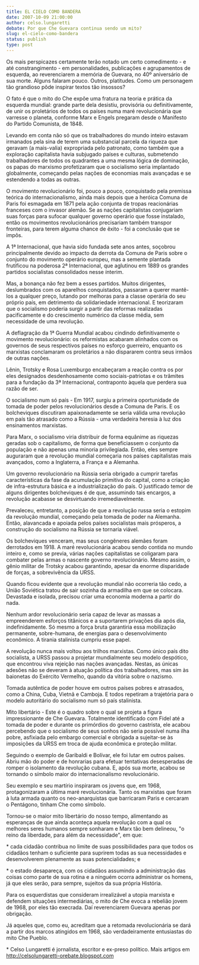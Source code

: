 ```yaml
---
title: EL CIELO COMO BANDERA
date: 2007-10-09 21:00:00
author: celso.lungaretti
debate: Por que Che Guevara continua sendo um mito?
slug: el-cielo-como-bandera
status: publish 
type: post
---
```


Os mais perspicazes certamente terão notado um certo comedimento - e até constrangimento - em personalidades, publicações e agrupamentos de esquerda, ao reverenciarem a memória de Guevara, no 40º aniversário de sua morte. Alguns falaram pouco. Outros, platitudes. Como um personagem tão grandioso pôde inspirar textos tão insossos?  

O fato é que o mito do Che expõe uma fratura na teoria e prática da esquerda mundial: grande parte dela desistiu, provisória ou definitivamente, de unir os proletários de todos os países numa maré revolucionária que varresse o planeta, conforme Marx e Engels pregaram desde o Manifesto do Partido Comunista, de 1848.  

Levando em conta não só que os trabalhadores do mundo inteiro estavam irmanados pela sina de terem uma substancial parcela da riqueza que geravam (a mais-valia) expropriada pelo patronato, como também que a exploração capitalista havia subjugado países e culturas, submetendo trabalhadores de todos os quadrantes a uma mesma lógica de dominação, os papas do marxismo profetizaram que o socialismo seria implantado globalmente, começando pelas nações de economias mais avançadas e se estendendo a todas as outras.   

O movimento revolucionário foi, pouco a pouco, conquistado pela premissa teórica do internacionalismo, ainda mais depois que a heróica Comuna de Paris foi esmagada em 1871 pela ação conjunta de tropas reacionárias franceses com o invasor alemão. Se as nações capitalistas conjugariam suas forças para sufocar qualquer governo operário que fosse instalado, então os movimentos revolucionários precisariam também transpor fronteiras, para terem alguma chance de êxito - foi a conclusão que se impôs.   

A 1ª Internacional, que havia sido fundada sete anos antes, soçobrou principalmente devido ao impacto da derrota da Comuna de Paris sobre o conjunto do movimento operário europeu, mas a semente plantada frutificou na poderosa 2ª Internacional, que aglutinou em 1889 os grandes partidos socialistas consolidados nesse ínterim.   

Mas, a bonança não fez bem a esses partidos. Muitos dirigentes, deslumbrados com os aparelhos conquistados, passaram a querer mantê-los a qualquer preço, lutando por melhoras para a classe operária do seu próprio país, em detrimento da solidariedade internacional. E teorizaram que o socialismo poderia surgir a partir das reformas realizadas pacificamente e do crescimento numérico da classe média, sem necessidade de uma revolução.  

A deflagração da 1ª Guerra Mundial acabou cindindo definitivamente o movimento revolucionário: os reformistas acabaram alinhados com os governos de seus respectivos países no esforço guerreiro, enquanto os marxistas conclamaram os proletários a não dispararem contra seus irmãos de outras nações.   

Lênin, Trotsky e Rosa Luxemburgo encabeçaram a reação contra os por eles designados desdenhosamente como sociais-patriotas e os trâmites para a fundação da 3ª Internacional, contraponto àquela que perdera sua razão de ser.  

O socialismo num só país - Em 1917, surgiu a primeira oportunidade de tomada de poder pelos revolucionários desde a Comuna de Paris. E os bolcheviques discutiram apaixonadamente se seria válida uma revolução em país tão atrasado como a Rússia - uma verdadeira heresia à luz dos ensinamentos marxistas.   

 Para Marx, o socialismo viria distribuir de forma equânime as riquezas geradas sob o capitalismo, de forma que beneficiassem o conjunto da população e não apenas uma minoria privilegiada. Então, eles sempre auguraram que a revolução mundial começaria nos países capitalistas mais avançados, como a Inglaterra, a França e a Alemanha.  

Um governo revolucionário na Rússia seria obrigado a cumprir tarefas características da fase da acumulação primitiva do capital, como a criação de infra-estrutura básica e a industrialização do país. O justificado temor de alguns dirigentes bolcheviques é de que, assumindo tais encargos, a revolução acabasse se desvirtuando irremediavelmente.   

Prevaleceu, entretanto, a posição de que a revolução russa seria o estopim da revolução mundial, começando pela tomada de poder na Alemanha. Então, alavancada e apoiada pelos países socialistas mais prósperos, a construção do socialismo na Rússia se tornaria viável.  

Os bolcheviques venceram, mas seus congêneres alemães foram derrotados em 1918. A maré revolucionária acabou sendo contida no mundo inteiro e, como se previa, várias nações capitalistas se coligaram para combater pelas armas o nascente governo revolucionário. Mesmo assim, o gênio militar de Trotsky acabou garantindo, apesar da enorme disparidade de forças, a sobrevivência da URSS.   

Quando ficou evidente que a revolução mundial não ocorreria tão cedo, a União Soviética tratou de sair sozinha da armadilha em que se colocara. Devastada e isolada, precisou criar uma economia moderna a partir do nada.   

Nenhum ardor revolucionário seria capaz de levar as massas a empreenderem esforços titânicos e a suportarem privações dia após dia, indefinidamente. Só mesmo a força bruta garantiria essa mobilização permanente, sobre-humana, de energias para o desenvolvimento econômico. A tirania stalinista cumpriu esse papel.   

 A revolução nunca mais voltou aos trilhos marxistas. Como único país dito socialista, a URSS passou a projetar mundialmente seu modelo despótico, que encontrou viva rejeição nas nações avançadas. Nestas, as únicas adesões não se deveram à atuação política dos trabalhadores, mas sim às baionetas do Exército Vermelho, quando da vitória sobre o nazismo.  

 Tomada autêntica de poder houve em outros países pobres e atrasados, como a China, Cuba, Vietnã e Camboja. E todos repetiram a trajetória para o modelo autoritário do socialismo num só país stalinista.   

Mito libertário - Este é o quadro sobre o qual se projeta a figura impressionante de Che Guevara. Totalmente identificado com Fidel até a tomada de poder e durante os primórdios do governo castrista, ele acabou percebendo que o socialismo de seus sonhos não seria possível numa ilha pobre, asfixiada pelo embargo comercial e obrigada a sujeitar-se às imposições da URSS em troca de ajuda econômica e proteção militar.  

 Seguindo o exemplo de Garibaldi e Bolívar, ele foi lutar em outros países. Abriu mão do poder e de honrarias para efetuar tentativas desesperadas de romper o isolamento da revolução cubana. E, após sua morte, acabou se tornando o símbolo maior do internacionalismo revolucionário.  

 Seu exemplo e seu martírio inspiraram os jovens que, em 1968, protagonizaram a última maré revolucionária. Tanto os marxistas que foram à luta armada quanto os neo-anarquistas que barricaram Paris e cercaram o Pentágono, tinham Che como símbolo.  

 Tornou-se o maior mito libertário do nosso tempo, alimentando as esperanças de que ainda aconteça aquela revolução com a qual os melhores seres humanos sempre sonharam e Marx tão bem delineou, "o reino da liberdade, para além da necessidade", em que:  

\* cada cidadão contribua no limite de suas possibilidades para que todos os cidadãos tenham o suficiente para suprirem todas as sua necessidades e desenvolverem plenamente as suas potencialidades; e  

\* o estado desapareça, com os cidadãos assumindo a administração das coisas como parte de sua rotina e a ninguém ocorra administrar os homens, já que eles serão, para sempre, sujeitos da sua própria História.  

 Para os esquerdistas que consideram irrealizável a utopia marxista e defendem situações intermediárias, o mito de Che evoca a rebelião jovem de 1968, por eles tão execrada. Daí reverenciarem Guevara apenas por obrigação.  

 Já aqueles que, como eu, acreditam que a retomada revolucionária se dará a partir dos marcos atingidos em 1968, são verdadeiramente entusiastas do mito Che Pueblo.   

\* Celso Lungaretti é jornalista, escritor e ex-preso político. Mais artigos em http://celsolungaretti-orebate.blogspot.com  

  

  

